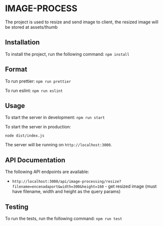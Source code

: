 # IMAGE-PROCESS

The project is used to resize and send image to client, the resized image will be stored at assets/thumb

## Installation

To install the project, run the following command: 
``
   npm install
``

## Format

To run prettier:
``
    npm run prettier
``

To run eslint:
``
    npm run eslint
``

## Usage

To start the server in development:
``
    npm run start
``

To start the server in production:

``
    node dist/index.js
``    

The server will be running on `http://localhost:3000`.

## API Documentation

The following API endpoints are available:

- `http://localhost:3000/api/image-processing/resize?filename=encenadaport&width=300&height=160` - get resized image (must have filename, width and height as the query params)

## Testing

To run the tests, run the following command:
``
    npm run test
``
